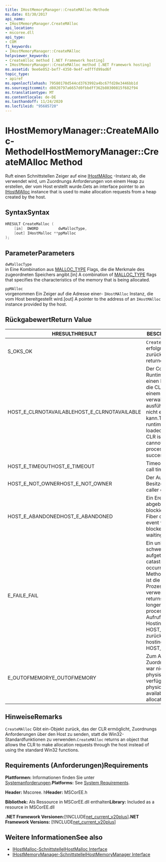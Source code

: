 ```yaml
---
title: IHostMemoryManager::CreateMAlloc-Methode
ms.date: 03/30/2017
api_name:
- IHostMemoryManager.CreateMAlloc
api_location:
- mscoree.dll
api_type:
- COM
f1_keywords:
- IHostMemoryManager::CreateMAlloc
helpviewer_keywords:
- CreateAlloc method [.NET Framework hosting]
- IHostMemoryManager::CreateMAlloc method [.NET Framework hosting]
ms.assetid: 9ee6e052-bef7-4350-9e4f-edfffd99ad6f
topic_type:
- apiref
ms.openlocfilehash: 79580170d544cd3763992a4bc67fd20e3446bb1d
ms.sourcegitcommit: d8020797a6657d0fbbdff362b80300815f682f94
ms.translationtype: MT
ms.contentlocale: de-DE
ms.lasthandoff: 11/24/2020
ms.locfileid: "95685720"
---
```

# <a name="ihostmemorymanagercreatemalloc-method"></a><span data-ttu-id="ed706-102">IHostMemoryManager::CreateMAlloc-Methode</span><span class="sxs-lookup"><span data-stu-id="ed706-102">IHostMemoryManager::CreateMAlloc Method</span></span>

<span data-ttu-id="ed706-103">Ruft einen Schnittstellen Zeiger auf eine [IHostMAlloc](ihostmalloc-interface.md) -Instanz ab, die verwendet wird, um Zuordnungs Anforderungen von einem Heap zu erstellen, der vom Host erstellt wurde.</span><span class="sxs-lookup"><span data-stu-id="ed706-103">Gets an interface pointer to an [IHostMAlloc](ihostmalloc-interface.md) instance that is used to make allocation requests from a heap created by the host.</span></span>  
  
## <a name="syntax"></a><span data-ttu-id="ed706-104">Syntax</span><span class="sxs-lookup"><span data-stu-id="ed706-104">Syntax</span></span>  
  
```cpp  
HRESULT CreateMalloc (  
    [in]  DWORD         dwMallocType,  
    [out] IHostMalloc **ppMalloc  
);  
```  
  
## <a name="parameters"></a><span data-ttu-id="ed706-105">Parameter</span><span class="sxs-lookup"><span data-stu-id="ed706-105">Parameters</span></span>  

 `dwMallocType`  
 <span data-ttu-id="ed706-106">in Eine Kombination aus [MALLOC_TYPE](malloc-type-enumeration.md) Flags, die die Merkmale des zugeordneten Speichers angibt.</span><span class="sxs-lookup"><span data-stu-id="ed706-106">[in] A combination of [MALLOC_TYPE](malloc-type-enumeration.md) flags that specifies the characteristics of the memory that is being allocated.</span></span>  
  
 `ppMAlloc`  
 <span data-ttu-id="ed706-107">vorgenommen Ein Zeiger auf die Adresse einer- `IHostMAlloc` Instanz, die vom Host bereitgestellt wird.</span><span class="sxs-lookup"><span data-stu-id="ed706-107">[out] A pointer to the address of an `IHostMAlloc` instance provided by the host.</span></span>  
  
## <a name="return-value"></a><span data-ttu-id="ed706-108">Rückgabewert</span><span class="sxs-lookup"><span data-stu-id="ed706-108">Return Value</span></span>  
  
|<span data-ttu-id="ed706-109">HRESULT</span><span class="sxs-lookup"><span data-stu-id="ed706-109">HRESULT</span></span>|<span data-ttu-id="ed706-110">BESCHREIBUNG</span><span class="sxs-lookup"><span data-stu-id="ed706-110">Description</span></span>|  
|-------------|-----------------|  
|<span data-ttu-id="ed706-111">S_OK</span><span class="sxs-lookup"><span data-stu-id="ed706-111">S_OK</span></span>|<span data-ttu-id="ed706-112">`CreateMAlloc` wurde erfolgreich zurückgegeben.</span><span class="sxs-lookup"><span data-stu-id="ed706-112">`CreateMAlloc` returned successfully.</span></span>|  
|<span data-ttu-id="ed706-113">HOST_E_CLRNOTAVAILABLE</span><span class="sxs-lookup"><span data-stu-id="ed706-113">HOST_E_CLRNOTAVAILABLE</span></span>|<span data-ttu-id="ed706-114">Der Common Language Runtime (CLR) wurde nicht in einen Prozess geladen, oder die CLR befindet sich in einem Zustand, in dem Sie verwalteten Code nicht ausführen oder den-Befehl nicht erfolgreich verarbeiten kann.</span><span class="sxs-lookup"><span data-stu-id="ed706-114">The common language runtime (CLR) has not been loaded into a process, or the CLR is in a state in which it cannot run managed code or process the call successfully.</span></span>|  
|<span data-ttu-id="ed706-115">HOST_E_TIMEOUT</span><span class="sxs-lookup"><span data-stu-id="ed706-115">HOST_E_TIMEOUT</span></span>|<span data-ttu-id="ed706-116">Timeout des Aufrufes.</span><span class="sxs-lookup"><span data-stu-id="ed706-116">The call timed out.</span></span>|  
|<span data-ttu-id="ed706-117">HOST_E_NOT_OWNER</span><span class="sxs-lookup"><span data-stu-id="ed706-117">HOST_E_NOT_OWNER</span></span>|<span data-ttu-id="ed706-118">Der Aufrufer ist nicht Besitzer der Sperre.</span><span class="sxs-lookup"><span data-stu-id="ed706-118">The caller does not own the lock.</span></span>|  
|<span data-ttu-id="ed706-119">HOST_E_ABANDONED</span><span class="sxs-lookup"><span data-stu-id="ed706-119">HOST_E_ABANDONED</span></span>|<span data-ttu-id="ed706-120">Ein Ereignis wurde abgebrochen, während ein blockierter Thread oder eine Fiber darauf wartete.</span><span class="sxs-lookup"><span data-stu-id="ed706-120">An event was canceled while a blocked thread or fiber was waiting on it.</span></span>|  
|<span data-ttu-id="ed706-121">E_FAIL</span><span class="sxs-lookup"><span data-stu-id="ed706-121">E_FAIL</span></span>|<span data-ttu-id="ed706-122">Ein unbekannter schwerwiegender Fehler ist aufgetreten.</span><span class="sxs-lookup"><span data-stu-id="ed706-122">An unknown catastrophic failure occurred.</span></span> <span data-ttu-id="ed706-123">Wenn eine Methode E_FAIL zurückgibt, ist die CLR innerhalb des Prozesses nicht mehr verwendbar.</span><span class="sxs-lookup"><span data-stu-id="ed706-123">When a method returns E_FAIL, the CLR is no longer usable within the process.</span></span> <span data-ttu-id="ed706-124">Nachfolgende Aufrufe von Hostingmethoden geben HOST_E_CLRNOTAVAILABLE zurück.</span><span class="sxs-lookup"><span data-stu-id="ed706-124">Subsequent calls to hosting methods return HOST_E_CLRNOTAVAILABLE.</span></span>|  
|<span data-ttu-id="ed706-125">E_OUTOFMEMORY</span><span class="sxs-lookup"><span data-stu-id="ed706-125">E_OUTOFMEMORY</span></span>|<span data-ttu-id="ed706-126">Zum Abschluss der Zuordnungs Anforderung war nicht genügend physischer Arbeitsspeicher verfügbar.</span><span class="sxs-lookup"><span data-stu-id="ed706-126">Not enough physical memory was available to complete the allocation request.</span></span>|  
  
## <a name="remarks"></a><span data-ttu-id="ed706-127">Hinweise</span><span class="sxs-lookup"><span data-stu-id="ed706-127">Remarks</span></span>  

 <span data-ttu-id="ed706-128">`CreateMAlloc` Gibt ein-Objekt zurück, das der CLR ermöglicht, Zuordnungs Anforderungen über den Host zu senden, statt die Win32-Standardfunktionen zu verwenden.</span><span class="sxs-lookup"><span data-stu-id="ed706-128">`CreateMAlloc` returns an object that allows the CLR to make allocation requests through the host instead of using the standard Win32 functions.</span></span>  
  
## <a name="requirements"></a><span data-ttu-id="ed706-129">Requirements (Anforderungen)</span><span class="sxs-lookup"><span data-stu-id="ed706-129">Requirements</span></span>  

 <span data-ttu-id="ed706-130">**Plattformen:** Informationen finden Sie unter [Systemanforderungen](../../get-started/system-requirements.md).</span><span class="sxs-lookup"><span data-stu-id="ed706-130">**Platforms:** See [System Requirements](../../get-started/system-requirements.md).</span></span>  
  
 <span data-ttu-id="ed706-131">**Header:** Mscoree. h</span><span class="sxs-lookup"><span data-stu-id="ed706-131">**Header:** MSCorEE.h</span></span>  
  
 <span data-ttu-id="ed706-132">**Bibliothek:** Als Ressource in MSCorEE.dll enthalten</span><span class="sxs-lookup"><span data-stu-id="ed706-132">**Library:** Included as a resource in MSCorEE.dll</span></span>  
  
 <span data-ttu-id="ed706-133">**.NET Framework Versionen:**[!INCLUDE[net_current_v20plus](../../../../includes/net-current-v20plus-md.md)]</span><span class="sxs-lookup"><span data-stu-id="ed706-133">**.NET Framework Versions:** [!INCLUDE[net_current_v20plus](../../../../includes/net-current-v20plus-md.md)]</span></span>  
  
## <a name="see-also"></a><span data-ttu-id="ed706-134">Weitere Informationen</span><span class="sxs-lookup"><span data-stu-id="ed706-134">See also</span></span>

- [<span data-ttu-id="ed706-135">IHostMalloc-Schnittstelle</span><span class="sxs-lookup"><span data-stu-id="ed706-135">IHostMalloc Interface</span></span>](ihostmalloc-interface.md)
- [<span data-ttu-id="ed706-136">IHostMemoryManager-Schnittstelle</span><span class="sxs-lookup"><span data-stu-id="ed706-136">IHostMemoryManager Interface</span></span>](ihostmemorymanager-interface.md)
